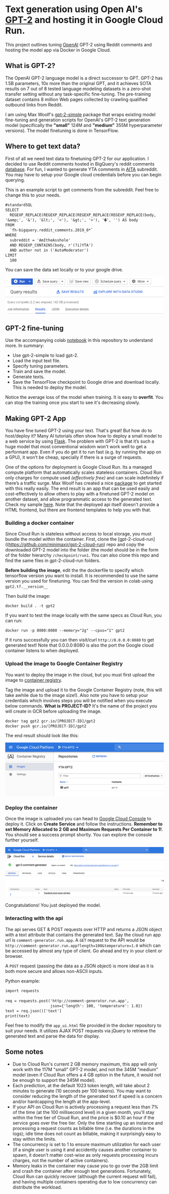 # Text generation using Open AI's [GPT-2](https://github.com/openai/gpt-2) and hosting it in Google Cloud Run.

This project outlines tuning [OpenAI](https://github.com/openai/gpt-2) GPT-2 using Reddit comments and hosting the model app via Docker in Google Cloud.

## What is GPT-2? 

The OpenAI GPT-2 language model is a direct successor to GPT. GPT-2 has 1.5B parameters, 10x more than the original GPT, and it achieves SOTA results on 7 out of 8 tested language modeling datasets in a zero-shot transfer setting without any task-specific fine-tuning. The pre-training dataset contains 8 million Web pages collected by crawling qualified outbound links from Reddit.

I am using Max Woolf's [gpt-2-simple](https://github.com/minimaxir/gpt-2-simple) package that wraps existing model fine-tuning and generation scripts for OpenAI's GPT-2 text generation model (specifically the **"small"** 124M and **"medium"** 355M hyperparameter versions). The model finetuning is done in TensorFlow. 

## Where to get text data? 

First of all we need text data to finetuning GPT-2 for our application. I decided to use Reddit comments hosted in BigQuery's reddit comments [database](https://console.cloud.google.com/bigquery?utm_source=bqui&utm_medium=link&utm_campaign=classic&project=charismatic-sum-134503). For fun, I wanted to generate YTA comments in [AITA](https://www.reddit.com/r/AmItheAsshole/) subreddit. You may have to setup your Google cloud credentials before you can begin querying. 

This is an example script to get comments from the subreddit. Feel free to change this to your needs. 

```
#standardSQL
SELECT
  REGEXP_REPLACE(REGEXP_REPLACE(REGEXP_REPLACE(REGEXP_REPLACE(body, '&amp;', '&'), '&lt;', '<'), '&gt;', '>'), '�', '') AS body
FROM
  `fh-bigquery.reddit_comments.2019_0*`
WHERE
  subreddit = 'AmItheAsshole'
  AND REGEXP_CONTAINS(body, r'(?i)YTA')
  AND author not in ('AutoModerator')
LIMIT
  100
```

You can save the data set locally or to your google drive.

![alt text](https://github.com/addadda023/GPT-2-text-generation/blob/master/images/gcp_save_data.PNG)

## GPT-2 fine-tuning

Use the accompanying colab [notebook](https://github.com/addadda023/GPT-2-text-generation/blob/master/Train_a_GPT_2_Text_Generating_Model.ipynb) in this repository to understand more. In summary:

* Use gpt-2-simple to load gpt-2.
* Load the input text file.
* Specify tuning parameters.
* Train and save the model.
* Generate texts.
* Save the TensorFlow checkpoint to Google drive and download locally. This is needed to deploy the model.

Notice the average loss of the model when training. It is easy to **overfit**. You can stop the training once you start to see it's decreasing slowly. 

## Making GPT-2 App

You have fine tuned GPT-2 using your text. That's great! But how do to host/deploy it? Many AI tutorials often show how to deploy a small model to a web service by using [Flask](https://www.fullstackpython.com/flask.html). The problem with GPT-2 is that it’s such a huge model that most conventional wisdom won't work well to get a performant app. Even if you do get it to run fast (e.g. by running the app on a GPU), it won’t be cheap, specially if there is a surge of requests.

One of the options for deployment is Google Cloud Run. Its a managed compute platform that automatically scales stateless containers. Cloud Run only charges for compute used *(effectively free)* and can scale indefinitely if there’s a traffic surge. Max Woolf has created a nice [package](https://github.com/minimaxir/gpt-2-cloud-run) to get started with this really easily. The end result is an app that can be used easily and cost-effectively to allow others to play with a finetuned GPT-2 model on another dataset, and allow programmatic access to the generated text. Check my sample [here](https://addadda023.github.io/). Note that the deployed api itself doesn't provide a HTML frontend, but there are frontend templates to help you with that.

### Building a docker container

Since Cloud Run is stateless without access to local storage, you must bundle the model within the container. First, clone the [gpt-2-cloud-run]((https://github.com/minimaxir/gpt-2-cloud-run) repo and copy the downloaded GPT-2 model into the folder (the model should be in the form of the folder hierarchy `/checkpoint/run1`. You can also clone this repo and find the same files in gpt-2-cloud-run folders.

**Before building the image**, edit the the dockerfile to specify which tensorflow version you want to install. It is recommended to use the same version you used for finetuning. You can find the version in colab using `gpt2.tf.__version__`

Then build the image:

```
docker build . -t gpt2
```

If you want to test the image locally with the same specs as Cloud Run, you can run:

```
docker run -p 8080:8080 --memory="2g" --cpus="1" gpt2
```

If it runs successfully you can then visit/curl `http://0.0.0.0:8080` to get generated text! Note that 0.0.0.0:8080 is also the port the Google cloud container listens to when deployed.

### Upload the image to Google Container Registry

You want to deploy the image in the cloud, but you must first upload the image to [container registry](https://console.cloud.google.com/gcr). 

Tag the image and upload it to the Google Container Registry (note, this will take awhile due to the image size!). Also note you have to setup your credentials which involves steps you will be notified when you execute below commands. **What is PROJECT-ID?** It's the name of the project you will create in GCR before uploading the image.

```
docker tag gpt2 gcr.io/[PROJECT-ID]/gpt2
docker push gcr.io/[PROJECT-ID]/gpt2
```

The end result should look like this:

![alt text](https://github.com/addadda023/GPT-2-text-generation/blob/master/images/gcr_sample.png)

### Deploy the container

Once the image is uploaded you can head to [Google Cloud Console](https://console.cloud.google.com/run?project=yta-gpt2&folder=&organizationId=) to deploy it. Click on **Create Service** and follow the instructions. **Remember to set Memory Allocated to 2 GB and Maximum Requests Per Container to 1!**. You should see a success prompt shortly. You can explore the console further yourself.

![alt text](https://github.com/addadda023/GPT-2-text-generation/blob/master/images/Deployed_container_sample.png)

Congratulations! You just deployed the model. 

### Interacting with the api

The api serves GET & POST requests over HTTP and returns a JSON object with a text attribute that contains the generated text. Say the cloud run app url is `comment-generator.run.app`. A `GET` request to the API would be `http://comment-generator.run.app?length=100&temperature=1.0` which can be accessed by almost any type of client. Go ahead and try in your client or browser.

A `POST` request (passing the data as a JSON object) is more ideal as it is both more secure and allows non-ASCII inputs. 

Python example:
```
import requests

req = requests.post('http://comment-generator.run.app',
                    json={'length': 100, 'temperature': 1.0})
text = req.json()['text']
print(text)
```
Feel free to modify the `app_ui.html` file provided in the docker repository to suit your needs. It utilizes AJAX POST requests via jQuery to retrieve the generated text and parse the data for display.

## Some notes

* Due to Cloud Run's current 2 GB memory maximum, this app will only work with the 117M "small" GPT-2 model, and not the 345M "medium" model (even if Cloud Run offers a 4 GB option in the future, it would not be enough to support the 345M model).
* Each prediction, at the default 1023 token length, will take about 2 minutes to generate (10 seconds per 100 tokens). You may want to consider reducing the length of the generated text if speed is a concern and/or hardcapping the length at the app-level.
* If your API on Cloud Run is actively processing a request less than 7% of the time (at the 100 millisecond level) in a given month, you'll stay within the free tier of Cloud Run, and the price is $0.10 an hour if the service goes over the free tier. Only the time starting up an instance and processing a request counts as billable time (i.e. the durations in the logs); idle time does not count as billable, making it surprisingly easy to stay within the limits.
* The concurrency is set to 1 to ensure maximum utilization for each user (if a single user is using it and accidently causes another container to spawn, it doesn't matter cost-wise as only requests processing incurs charges, not the number of active containers).
* Memory leaks in the container may cause you to go over the 2GB limit and crash the container after enough text generations. Fortunately, Cloud Run can quickly recover (although the current request will fail), and having multiple containers operating due to low concurrency can distribute the workload.

